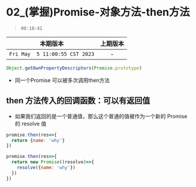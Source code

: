 # 02_(掌握)Promise-对象方法-then方法

> `00:18:41`

|本期版本|上期版本
|:---:|:---:
`Fri May  5 11:00:55 CST 2023` | -

```javascript
Object.getOwnPropertyDescriptors(Promise.prototype)
```

* 同一个Promise 可以被多次调用then方法

## then 方法传入的回调函数：可以有返回值

* 如果我们返回的是一个普通值，那么这个普通的值被作为一个新的 Promise 的 resolve 值

```javascript
promise.then(res=>{
  return {name: 'why'}
})

promise.then(res=>{
  return new Promise((resolve)=>{
    resolve({name: 'why'})
  })
})
```